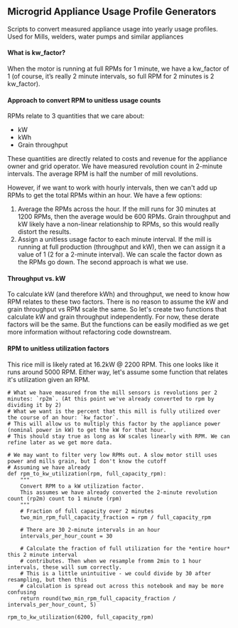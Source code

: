 ## Microgrid Appliance Usage Profile Generators

Scripts to convert measured appliance usage into yearly usage profiles. Used for Mills, welders, water pumps and similar appliances

#### What is kw_factor?

When the motor is running at full RPMs for 1 minute, we have a kw_factor of 1 (of course, it’s really 2 minute intervals, so full RPM for 2 minutes is 2 kw_factor).

#### Approach to convert RPM to unitless usage counts
RPMs relate to 3 quantities that we care about:
* kW
* kWh
* Grain throughput

These quantities are directly related to costs and revenue for the appliance owner and grid operator. We have measured revolution count in 2-minute intervals. The average RPM is half the number of mill revolutions.

However, if we want to work with hourly intervals, then we can't add up RPMs to get the total RPMs within an hour. We have a few options:
1. Average the RPMs across the hour. If the mill runs for 30 minutes at 1200 RPMs, then the average would be 600 RPMs. Grain throughput and kW likely have a non-linear relationship to RPMs, so this would really distort the results.
2. Assign a unitless usage factor to each minute interval. If the mill is running at full production (throughput and kW), then we can assign it a value of 1 (2 for a 2-minute interval). We can scale the factor down as the RPMs go down.
The second approach is what we use.

#### Throughput vs. kW
To calculate kW (and therefore kWh) and throughput, we need to know how RPM relates to these two factors. There is no reason to assume the kW and grain throughput vs RPM scale the same. So let's create two functions that calculate kW and grain throughput independently.
For now, these derate factors will be the same. But the functions can be easily modified as we get more information without refactoring code downstream.

#### RPM to unitless utilization factors
This rice mill is likely rated at 16.2kW @ 2200 RPM. This one looks like it runs around 5000 RPM. Either way, let's assume some function that relates it's utilization given an RPM.

```
# What we have measured from the mill sensors is revolutions per 2 minutes: `rp2m`. (At this point we've already converted to rpm by dividing it by 2)
# What we want is the percent that this mill is fully utilized over the course of an hour: `kw_factor`.
# This will allow us to multiply this factor by the appliance power (nominal power in kW) to get the kW for that hour.
# This should stay true as long as kW scales linearly with RPM. We can refine later as we get more data.

# We may want to filter very low RPMs out. A slow motor still uses power and mills grain, but I don't know the cutoff
# Assuming we have already
def rpm_to_kw_utilization(rpm, full_capacity_rpm):
    """
    Convert RPM to a kW utilization factor.
    This assumes we have already converted the 2-minute revolution count (rp2m) count to 1 minute (rpm)
    """
    # Fraction of full capacity over 2 minutes
    two_min_rpm_full_capacity_fraction = rpm / full_capacity_rpm

    # There are 30 2-minute intervals in an hour
    intervals_per_hour_count = 30

    # Calculate the fraction of full utilization for the *entire hour* this 2 minute interval
    # contributes. Then when we resample fromm 2min to 1 hour intervals, these will sum correctly.
    # This is a little unintuitive - we could divide by 30 after resampling, but then this
    # calculation is spread out across this notebook and may be more confusing
    return round(two_min_rpm_full_capacity_fraction / intervals_per_hour_count, 5)

rpm_to_kw_utilization(6200, full_capacity_rpm)
```
